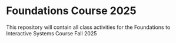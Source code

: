 # Foundations Course 2025
This repository will contain all class activities for the Foundations to Interactive Systems Course Fall 2025
